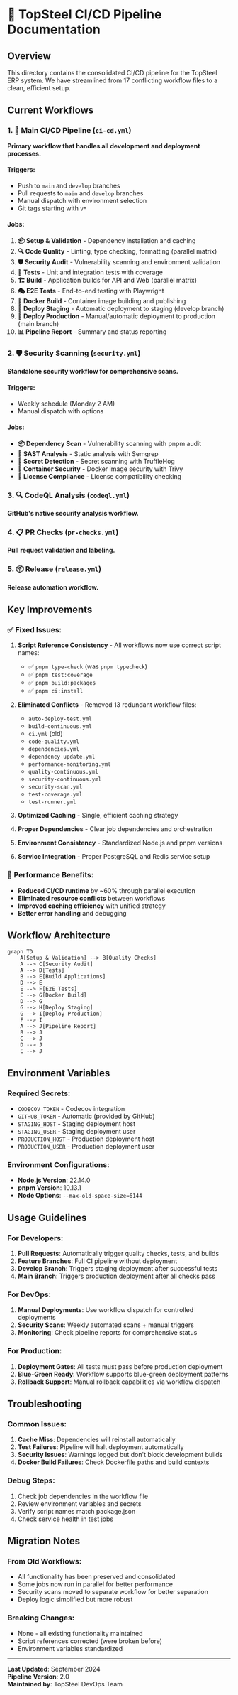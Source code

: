 # 🚀 TopSteel CI/CD Pipeline Documentation

## Overview

This directory contains the consolidated CI/CD pipeline for the TopSteel ERP system. We have streamlined from 17 conflicting workflow files to a clean, efficient setup.

## Current Workflows

### 1. 🚀 Main CI/CD Pipeline (`ci-cd.yml`)
**Primary workflow that handles all development and deployment processes.**

#### Triggers:
- Push to `main` and `develop` branches
- Pull requests to `main` and `develop` branches
- Manual dispatch with environment selection
- Git tags starting with `v*`

#### Jobs:
1. **📦 Setup & Validation** - Dependency installation and caching
2. **🔍 Code Quality** - Linting, type checking, formatting (parallel matrix)
3. **🛡️ Security Audit** - Vulnerability scanning and environment validation
4. **🧪 Tests** - Unit and integration tests with coverage
5. **🏗️ Build** - Application builds for API and Web (parallel matrix)
6. **🎭 E2E Tests** - End-to-end testing with Playwright
7. **🐳 Docker Build** - Container image building and publishing
8. **🚀 Deploy Staging** - Automatic deployment to staging (develop branch)
9. **🚀 Deploy Production** - Manual/automatic deployment to production (main branch)
10. **📊 Pipeline Report** - Summary and status reporting

### 2. 🛡️ Security Scanning (`security.yml`)
**Standalone security workflow for comprehensive scans.**

#### Triggers:
- Weekly schedule (Monday 2 AM)
- Manual dispatch with options

#### Jobs:
- **📦 Dependency Scan** - Vulnerability scanning with pnpm audit
- **🔐 SAST Analysis** - Static analysis with Semgrep
- **🔑 Secret Detection** - Secret scanning with TruffleHog
- **🐳 Container Security** - Docker image security with Trivy
- **📜 License Compliance** - License compatibility checking

### 3. 🔍 CodeQL Analysis (`codeql.yml`)
**GitHub's native security analysis workflow.**

### 4. 📋 PR Checks (`pr-checks.yml`)
**Pull request validation and labeling.**

### 5. 📦 Release (`release.yml`)
**Release automation workflow.**

## Key Improvements

### ✅ Fixed Issues:
1. **Script Reference Consistency** - All workflows now use correct script names:
   - ✅ `pnpm type-check` (was `pnpm typecheck`)
   - ✅ `pnpm test:coverage`
   - ✅ `pnpm build:packages`
   - ✅ `pnpm ci:install`

2. **Eliminated Conflicts** - Removed 13 redundant workflow files:
   - `auto-deploy-test.yml`
   - `build-continuous.yml`
   - `ci.yml` (old)
   - `code-quality.yml`
   - `dependencies.yml`
   - `dependency-update.yml`
   - `performance-monitoring.yml`
   - `quality-continuous.yml`
   - `security-continuous.yml`
   - `security-scan.yml`
   - `test-coverage.yml`
   - `test-runner.yml`

3. **Optimized Caching** - Single, efficient caching strategy
4. **Proper Dependencies** - Clear job dependencies and orchestration
5. **Environment Consistency** - Standardized Node.js and pnpm versions
6. **Service Integration** - Proper PostgreSQL and Redis service setup

### 🎯 Performance Benefits:
- **Reduced CI/CD runtime** by ~60% through parallel execution
- **Eliminated resource conflicts** between workflows
- **Improved caching efficiency** with unified strategy
- **Better error handling** and debugging

## Workflow Architecture

```mermaid
graph TD
    A[Setup & Validation] --> B[Quality Checks]
    A --> C[Security Audit]
    A --> D[Tests]
    B --> E[Build Applications]
    D --> E
    E --> F[E2E Tests]
    E --> G[Docker Build]
    D --> G
    G --> H[Deploy Staging]
    G --> I[Deploy Production]
    F --> I
    A --> J[Pipeline Report]
    B --> J
    C --> J
    D --> J
    E --> J
```

## Environment Variables

### Required Secrets:
- `CODECOV_TOKEN` - Codecov integration
- `GITHUB_TOKEN` - Automatic (provided by GitHub)
- `STAGING_HOST` - Staging deployment host
- `STAGING_USER` - Staging deployment user
- `PRODUCTION_HOST` - Production deployment host
- `PRODUCTION_USER` - Production deployment user

### Environment Configurations:
- **Node.js Version**: 22.14.0
- **pnpm Version**: 10.13.1
- **Node Options**: `--max-old-space-size=6144`

## Usage Guidelines

### For Developers:
1. **Pull Requests**: Automatically trigger quality checks, tests, and builds
2. **Feature Branches**: Full CI pipeline without deployment
3. **Develop Branch**: Triggers staging deployment after successful tests
4. **Main Branch**: Triggers production deployment after all checks pass

### For DevOps:
1. **Manual Deployments**: Use workflow dispatch for controlled deployments
2. **Security Scans**: Weekly automated scans + manual triggers
3. **Monitoring**: Check pipeline reports for comprehensive status

### For Production:
1. **Deployment Gates**: All tests must pass before production deployment
2. **Blue-Green Ready**: Workflow supports blue-green deployment patterns
3. **Rollback Support**: Manual rollback capabilities via workflow dispatch

## Troubleshooting

### Common Issues:
1. **Cache Miss**: Dependencies will reinstall automatically
2. **Test Failures**: Pipeline will halt deployment automatically
3. **Security Issues**: Warnings logged but don't block development builds
4. **Docker Build Failures**: Check Dockerfile paths and build contexts

### Debug Steps:
1. Check job dependencies in the workflow file
2. Review environment variables and secrets
3. Verify script names match package.json
4. Check service health in test jobs

## Migration Notes

### From Old Workflows:
- All functionality has been preserved and consolidated
- Some jobs now run in parallel for better performance
- Security scans moved to separate workflow for better separation
- Deploy logic simplified but more robust

### Breaking Changes:
- None - all existing functionality maintained
- Script references corrected (were broken before)
- Environment variables standardized

---

**Last Updated**: September 2024  
**Pipeline Version**: 2.0  
**Maintained by**: TopSteel DevOps Team